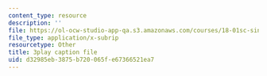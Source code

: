 ```yaml
---
content_type: resource
description: ''
file: https://ol-ocw-studio-app-qa.s3.amazonaws.com/courses/18-01sc-single-variable-calculus-fall-2010/d32985eb3875b720065fe67366521ea7_Pd2xP5zDsRw.srt
file_type: application/x-subrip
resourcetype: Other
title: 3play caption file
uid: d32985eb-3875-b720-065f-e67366521ea7
---
```

